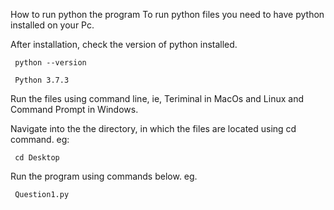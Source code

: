 How to run python the program
To run python files you need to have python installed on your Pc.

After installation, check the version of python installed.

     python --version

     Python 3.7.3
Run the files using command line, ie, Teriminal in MacOs and Linux and Command Prompt in Windows.

Navigate into the the directory, in which the files are located using cd command. eg:

     cd Desktop
Run the program using commands below. eg.

     Question1.py
